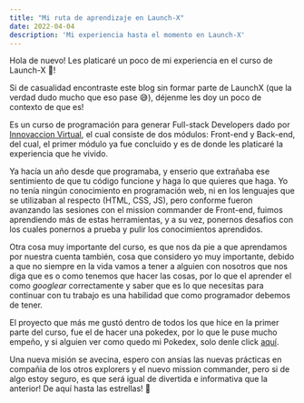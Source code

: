 ```yaml
---
title: "Mi ruta de aprendizaje en Launch-X"
date: 2022-04-04
description: 'Mi experiencia hasta el momento en Launch-X'
---
```


Hola de nuevo! Les platicaré un poco de mi experiencia en el curso de Launch-X 🚀!

Si de casualidad encontraste este blog sin formar parte de LaunchX (que la verdad dudo mucho que eso pase 😅), déjenme les doy un poco de contexto de que es!

Es un curso de programación para generar Full-stack Developers dado por [Innovaccion Virtual](https://www.instagram.com/innovaccionvirtual/), el cual consiste de 
dos módulos: Front-end y Back-end, del cual, el primer módulo ya fue concluido y es de donde les platicaré la experiencia que he vivido.

Ya hacía un año desde que programaba, y enserio que extrañaba ese sentimiento de que tu código funcione y haga lo que quieres que haga. Yo no tenía ningún conocimiento
en programación web, ni en los lenguajes que se utilizaban al respecto (HTML, CSS, JS), pero conforme fueron avanzando las sesiones con el mission commander de 
Front-end, fuimos aprendiendo más de estas herramientas, y a su vez, ponernos desafios con los cuales ponernos a prueba y pulir los conocimientos aprendidos.

Otra cosa muy importante del curso, es que nos da pie a que aprendamos por nuestra cuenta también, cosa que considero yo muy importante, debido a que no siempre en la 
vida vamos a tener a alguien con nosotros que nos diga que es o como tenemos que hacer las cosas, por lo que el aprender el como *googlear* correctamente y saber que 
es lo que necesitas para continuar con tu trabajo es una habilidad que como programador debemos de tener.

El proyecto que más me gustó dentro de todos los que hice en la primer parte del curso, fue el de hacer una pokedex, por lo que le puse mucho empeño, y si alguien 
ver como quedo mi Pokedex, solo denle click [aquí](https://felixvelazco.github.io/pokedex/).

Una nueva misión se avecina, espero con ansias las nuevas prácticas en compañia de los otros explorers y el nuevo mission commander, pero si de algo estoy seguro, es
que será igual de divertida e informativa que la anterior! De aquí hasta las estrellas! 🌟
